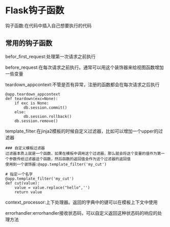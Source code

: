 # Flask钩子函数

钩子函数:在代码中插入自己想要执行的代码

## 常用的钩子函数

befor\_first\_request:处理第一次请求之前执行

before\_request:在每次请求之前执行。通常可以用这个装饰器来给视图函数增加一些变量

teardown\_appcontext:不管是否有异常，注册的函数都会在每次请求之后执行

```text
@app.teardown_appcontext
def teardown(exc=None):
    if exc is None:
        db.session.commit()
    else:
        db.session.rollback()
    db.session.remove()
```

template\_filter:在jinja2模板的时候自定义过滤器，比如可以增加一个upper的过滤器

```text
### 自定义模板过滤器
过滤器本质上就是一个函数，如果在模板中调用这个过滤器，那么就会将这个变量的值作为第一个参数传给过滤器这个函数，然后函数的返回值会作为这个过滤器的返回值
使用到一个装饰器:@app.template_filter('my_cut')

# 指定一个名字
@app.template_filter('my_cut')
def cut(value):
    value = value.replace("hello",'')
    return value
```

context\_processor:上下处理器。返回的字典中的键可以在模板上下文中使用

errorhandler:errorhandler接收状态码，可以自定义返回这种状态码的响应的处理方法

